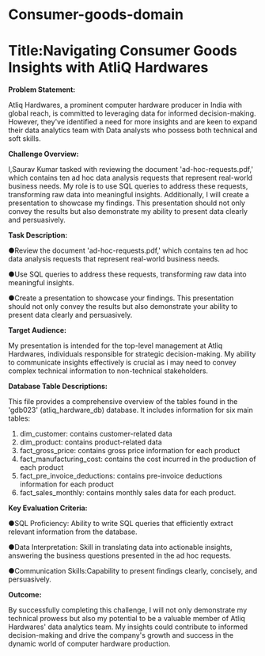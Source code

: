 # Consumer-goods-domain
# Title:Navigating Consumer Goods Insights with AtliQ Hardwares


**Problem Statement:**

Atliq Hardwares, a prominent computer hardware producer in India with global reach, is committed to leveraging data for informed decision-making. However, they've identified a need for more insights and are keen to expand their data analytics team with Data analysts who possess both technical and soft skills.

**Challenge Overview:**

I,Saurav Kumar tasked with reviewing the document 'ad-hoc-requests.pdf,' which contains ten ad hoc data analysis requests that represent real-world business needs. My role is to use SQL queries to address these requests, transforming raw data into meaningful insights. Additionally, I will create a presentation to showcase my  findings. This presentation should not only convey the results but also demonstrate my ability to present data clearly and persuasively.

**Task Description:**

●Review the document 'ad-hoc-requests.pdf,' which contains ten ad hoc data analysis requests that represent real-world business needs.

●Use SQL queries to address these requests, transforming raw data into meaningful insights.

●Create a presentation to showcase your findings. This presentation should not only convey the results but also demonstrate your ability to present data clearly and persuasively.

**Target Audience:**

My presentation is intended for the top-level management at Atliq Hardwares, individuals responsible for strategic decision-making. My ability to communicate insights effectively is crucial as i may need to convey complex technical information to non-technical stakeholders.

**Database Table Descriptions:**

This file provides a comprehensive overview of the tables found in the 'gdb023' (atliq_hardware_db) database. It includes information for six main tables:

1. dim_customer: contains customer-related data
2. dim_product: contains product-related data
3. fact_gross_price: contains gross price information for each product
4. fact_manufacturing_cost: contains the cost incurred in the production of each product
5. fact_pre_invoice_deductions: contains pre-invoice deductions information for each product
6. fact_sales_monthly: contains monthly sales data for each product.


**Key Evaluation Criteria:**

●SQL Proficiency: Ability to write SQL queries that efficiently extract relevant information from the database.

●Data Interpretation: Skill in translating data into actionable insights, answering the business questions presented in the ad hoc requests.

●Communication Skills:Capability to present findings clearly, concisely, and persuasively.

**Outcome:**

By successfully completing this challenge, I will not only demonstrate my technical prowess but also my potential to be a valuable member of Atliq Hardwares' data analytics team. My insights could contribute to informed decision-making and drive the company's growth and success in the dynamic world of computer hardware production.


